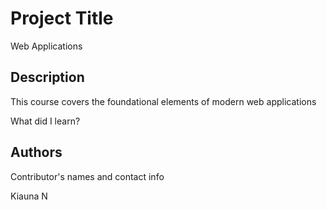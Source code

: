 # Project Title

Web Applications 

## Description

This course covers the foundational elements of modern web applications

What did I learn?


## Authors

Contributor's names and contact info

Kiauna N





